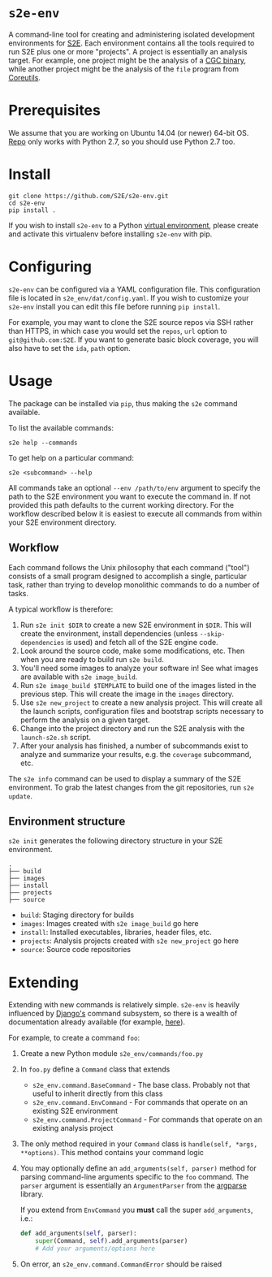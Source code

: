 # `s2e-env`

A command-line tool for creating and administering isolated development
environments for [S2E](http://s2e.systems). Each environment contains all the
tools required to run S2E plus one or more "projects". A project is essentially
an analysis target. For example, one project might be the analysis of a [CGC
binary](https://github.com/CyberGrandChallenge/samples), while another project
might be the analysis of the ``file`` program from
[Coreutils](https://www.gnu.org/software/coreutils/coreutils.html).

# Prerequisites

We assume that you are working on Ubuntu 14.04 (or newer) 64-bit OS.
[Repo](https://code.google.com/p/git-repo/) only works with Python 2.7, so you
should use Python 2.7 too.

# Install

```
git clone https://github.com/S2E/s2e-env.git
cd s2e-env
pip install .
```

If you wish to install `s2e-env` to a Python
[virtual environment](http://docs.python-guide.org/en/latest/dev/virtualenvs/),
please create and activate this virtualenv before installing `s2e-env` with
pip.

# Configuring

`s2e-env` can be configured via a YAML configuration file. This configuration
file is located in `s2e_env/dat/config.yaml`. If you wish to customize your
`s2e-env` install you can edit this file before running `pip install`.

For example, you may want to clone the S2E source repos via SSH rather than
HTTPS, in which case you would set the `repos`, `url` option to
`git@github.com:S2E`. If you want to generate basic block coverage, you will
also have to set the `ida`, `path` option.

# Usage

The package can be installed via `pip`, thus making the `s2e` command
available.

To list the available commands:

```
s2e help --commands
```

To get help on a particular command:

```
s2e <subcommand> --help
```

All commands take an optional `--env /path/to/env` argument to specify the
path to the S2E environment you want to execute the command in. If not provided
this path defaults to the current working directory. For the workflow described
below it is easiest to execute all commands from within your S2E environment
directory.

## Workflow

Each command follows the Unix philosophy that each command ("tool") consists of
a small program designed to accomplish a single, particular task, rather than
trying to develop monolithic commands to do a number of tasks.

A typical workflow is therefore:

1. Run `s2e init $DIR` to create a new S2E environment in `$DIR`. This will
   create the environment, install dependencies (unless `--skip-dependencies`
   is used) and fetch all of the S2E engine code.
2. Look around the source code, make some modifications, etc. Then when you are
   ready to build run `s2e build`.
3. You'll need some images to analyze your software in! See what images are
   available with `s2e image_build`.
4. Run `s2e image_build $TEMPLATE` to build one of the images listed in the
   previous step. This will create the image in the `images` directory.
5. Use `s2e new_project` to create a new analysis project. This will create all
   the launch scripts, configuration files and bootstrap scripts necessary to
   perform the analysis on a given target.
6. Change into the project directory and run the S2E analysis with the
   `launch-s2e.sh` script.
7. After your analysis has finished, a number of subcommands exist to analyze
   and summarize your results, e.g. the ``coverage`` subcommand, etc.

The `s2e info` command can be used to display a summary of the S2E environment.
To grab the latest changes from the git repositories, run `s2e update`.

## Environment structure

`s2e init` generates the following directory structure in your S2E environment.

```
.
├── build
├── images
├── install
├── projects
├── source
```

* `build`: Staging directory for builds
* `images`: Images created with `s2e image_build` go here
* `install`: Installed executables, libraries, header files, etc.
* `projects`: Analysis projects created with `s2e new_project` go here
* `source`: Source code repositories

# Extending

Extending with new commands is relatively simple. `s2e-env` is heavily
influenced by [Django's](https://github.com/django/django) command subsystem,
so there is a wealth of documentation already available (for example,
[here](https://docs.djangoproject.com/en/1.10/howto/custom-management-commands/)).

For example, to create a command `foo`:

1. Create a new Python module `s2e_env/commands/foo.py`
2. In `foo.py` define a `Command` class that extends
    * `s2e_env.command.BaseCommand` - The base class. Probably not that useful
      to inherit directly from this class
    * `s2e_env.command.EnvCommand` - For commands that operate on an existing
      S2E environment
    * `s2e_env.command.ProjectCommand` - For commands that operate on an
      existing analysis project
3. The only method required in your `Command` class is
  `handle(self, *args, **options)`. This method contains your command logic
4. You may optionally define an `add_arguments(self, parser)` method for
   parsing command-line arguments specific to the `foo` command. The `parser`
   argument is essentially an `ArgumentParser` from the
   [argparse](https://docs.python.org/3/library/argparse.html) library.
   
   If you extend from `EnvCommand` you **must** call the super `add_arguments`,
   i.e.:

   ```python
   def add_arguments(self, parser):
       super(Command, self).add_arguments(parser)
       # Add your arguments/options here
   ```

5. On error, an `s2e_env.command.CommandError` should be raised
